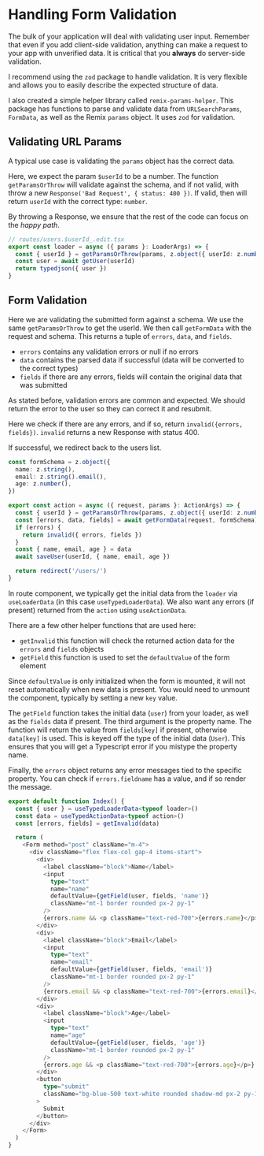 # Handling Form Validation

The bulk of your application will deal with validating user input. Remember that even if you add client-side validation, anything can make a request to your app with unverified data. It is critical that you **always** do server-side validation.

I recommend using the `zod` package to handle validation. It is very flexible and allows you to easily describe the expected structure of data.

I also created a simple helper library called `remix-params-helper`. This package has functions to parse and validate data from `URLSearchParams`, `FormData`, as well as the Remix `params` object. It uses `zod` for validation.

## Validating URL Params

A typical use case is validating the `params` object has the correct data.

Here, we expect the param `$userId` to be a number. The function `getParamsOrThrow` will validate against the schema, and if not valid, with throw a new `Response('Bad Request', { status: 400 })`. If valid, then will return `userId` with the correct type: `number`.

By throwing a Response, we ensure that the rest of the code can focus on the _happy path_.

```ts
// routes/users.$userId_.edit.tsx
export const loader = async ({ params }: LoaderArgs) => {
  const { userId } = getParamsOrThrow(params, z.object({ userId: z.number() }))
  const user = await getUser(userId)
  return typedjson({ user })
}
```

## Form Validation

Here we are validating the submitted form against a schema. We use the same `getParamsOrThrow` to get the userId. We then call `getFormData` with the request and schema. This returns a tuple of `errors`, `data`, and `fields`.

- `errors` contains any validation errors or null if no errors
- `data` contains the parsed data if successful (data will be converted to the correct types)
- `fields` if there are any errors, fields will contain the original data that was submitted

As stated before, validation errors are common and expected. We should return the error to the user so they can correct it and resubmit.

Here we check if there are any errors, and if so, return `invalid({errors, fields})`. `invalid` returns a new Response with status 400.

If successful, we redirect back to the users list.

```ts
const formSchema = z.object({
  name: z.string(),
  email: z.string().email(),
  age: z.number(),
})

export const action = async ({ request, params }: ActionArgs) => {
  const { userId } = getParamsOrThrow(params, z.object({ userId: z.number() }))
  const [errors, data, fields] = await getFormData(request, formSchema)
  if (errors) {
    return invalid({ errors, fields })
  }
  const { name, email, age } = data
  await saveUser(userId, { name, email, age })

  return redirect('/users/')
}
```

In route component, we typically get the initial data from the `loader` via `useLoaderData` (in this case `useTypedLoaderData`). We also want any errors (if present) returned from the `action` using `useActionData`.

There are a few other helper functions that are used here:

- `getInvalid` this function will check the returned action data for the `errors` and `fields` objects
- `getField` this function is used to set the `defaultValue` of the form element

Since `defaultValue` is only initialized when the form is mounted, it will not reset automatically when new data is present. You would need to unmount the component, typically by setting a new `key` value.

The `getField` function takes the initial data (`user`) from your loader, as well as the `fields` data if present. The third argument is the property name. The function will return the value from `fields[key]` if present, otherwise `data[key]` is used. This is keyed off the type of the initial data (`User`). This ensures that you will get a Typescript error if you mistype the property name.

Finally, the `errors` object returns any error messages tied to the specific property. You can check if `errors.fieldname` has a value, and if so render the message.

```ts
export default function Index() {
  const { user } = useTypedLoaderData<typeof loader>()
  const data = useTypedActionData<typeof action>()
  const [errors, fields] = getInvalid(data)

  return (
    <Form method="post" className="m-4">
      <div className="flex flex-col gap-4 items-start">
        <div>
          <label className="block">Name</label>
          <input
            type="text"
            name="name"
            defaultValue={getField(user, fields, 'name')}
            className="mt-1 border rounded px-2 py-1"
          />
          {errors.name && <p className="text-red-700">{errors.name}</p>}
        </div>
        <div>
          <label className="block">Email</label>
          <input
            type="text"
            name="email"
            defaultValue={getField(user, fields, 'email')}
            className="mt-1 border rounded px-2 py-1"
          />
          {errors.email && <p className="text-red-700">{errors.email}</p>}
        </div>
        <div>
          <label className="block">Age</label>
          <input
            type="text"
            name="age"
            defaultValue={getField(user, fields, 'age')}
            className="mt-1 border rounded px-2 py-1"
          />
          {errors.age && <p className="text-red-700">{errors.age}</p>}
        </div>
        <button
          type="submit"
          className="bg-blue-500 text-white rounded shadow-md px-2 py-1"
        >
          Submit
        </button>
      </div>
    </Form>
  )
}
```
